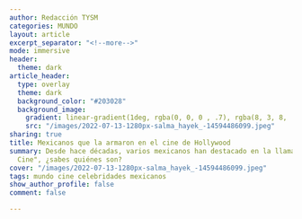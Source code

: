 ```yaml
---
author: Redacción TYSM
categories: MUNDO
layout: article
excerpt_separator: "<!--more-->"
mode: immersive
header:
  theme: dark
article_header:
  type: overlay
  theme: dark
  background_color: "#203028"
  background_image:
    gradient: linear-gradient(1deg, rgba(0, 0, 0 , .7), rgba(8, 3, 8, .9))
    src: "/images/2022-07-13-1280px-salma_hayek_-14594486099.jpeg"
sharing: true
title: Mexicanos que la armaron en el cine de Hollywood
summary: Desde hace décadas, varios mexicanos han destacado en la llamada 'Meca del
  Cine", ¿sabes quiénes son?
cover: "/images/2022-07-13-1280px-salma_hayek_-14594486099.jpeg"
tags: mundo cine celebridades mexicanos
show_author_profile: false
comment: false

---
```

